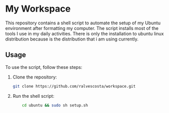 # My Workspace

This repository contains a shell script to automate the setup of my Ubuntu environment after formatting my computer. The script installs most of the tools I use in my daily activities.
There is only the installation to ubuntu linux distribution because is the distribution that i am using currently.

## Usage

To use the script, follow these steps:

1. Clone the repository:
   ```bash
   git clone https://github.com/ralvescosta/workspace.git

2. Run the shell script:

    ```bash
        cd ubuntu && sudo sh setup.sh
    ```

